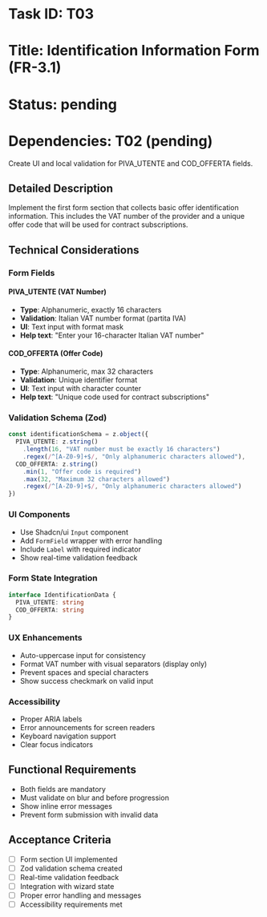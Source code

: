 # Task ID: T03
# Title: Identification Information Form (FR-3.1)
# Status: pending
# Dependencies: T02 (pending)

Create UI and local validation for PIVA_UTENTE and COD_OFFERTA fields.

## Detailed Description

Implement the first form section that collects basic offer identification information. This includes the VAT number of the provider and a unique offer code that will be used for contract subscriptions.

## Technical Considerations

### Form Fields

#### PIVA_UTENTE (VAT Number)
- **Type**: Alphanumeric, exactly 16 characters
- **Validation**: Italian VAT number format (partita IVA)
- **UI**: Text input with format mask
- **Help text**: "Enter your 16-character Italian VAT number"

#### COD_OFFERTA (Offer Code)
- **Type**: Alphanumeric, max 32 characters
- **Validation**: Unique identifier format
- **UI**: Text input with character counter
- **Help text**: "Unique code used for contract subscriptions"

### Validation Schema (Zod)
```typescript
const identificationSchema = z.object({
  PIVA_UTENTE: z.string()
    .length(16, "VAT number must be exactly 16 characters")
    .regex(/^[A-Z0-9]+$/, "Only alphanumeric characters allowed"),
  COD_OFFERTA: z.string()
    .min(1, "Offer code is required")
    .max(32, "Maximum 32 characters allowed")
    .regex(/^[A-Z0-9]+$/, "Only alphanumeric characters allowed")
})
```

### UI Components
- Use Shadcn/ui `Input` component
- Add `FormField` wrapper with error handling
- Include `Label` with required indicator
- Show real-time validation feedback

### Form State Integration
```typescript
interface IdentificationData {
  PIVA_UTENTE: string
  COD_OFFERTA: string
}
```

### UX Enhancements
- Auto-uppercase input for consistency
- Format VAT number with visual separators (display only)
- Prevent spaces and special characters
- Show success checkmark on valid input

### Accessibility
- Proper ARIA labels
- Error announcements for screen readers
- Keyboard navigation support
- Clear focus indicators

## Functional Requirements
- Both fields are mandatory
- Must validate on blur and before progression
- Show inline error messages
- Prevent form submission with invalid data

## Acceptance Criteria
- [ ] Form section UI implemented
- [ ] Zod validation schema created
- [ ] Real-time validation feedback
- [ ] Integration with wizard state
- [ ] Proper error handling and messages
- [ ] Accessibility requirements met